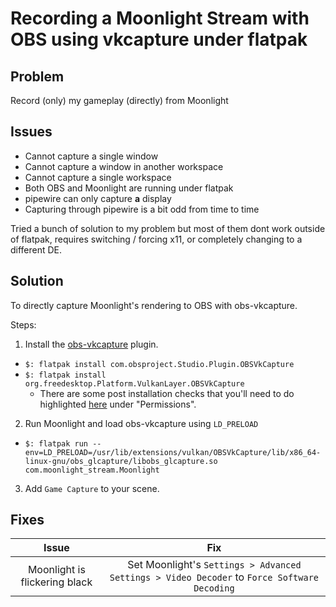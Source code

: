 # Recording a Moonlight Stream with OBS using vkcapture under flatpak

## Problem
Record (only) my gameplay (directly) from Moonlight

## Issues
- Cannot capture a single window
- Cannot capture a window in another workspace
- Cannot capture a single workspace
- Both OBS and Moonlight are running under flatpak
- pipewire can only capture **a** display
- Capturing through pipewire is a bit odd from time to time

Tried a bunch of solution to my problem but most of them dont work outside of flatpak, requires switching / forcing x11, or completely changing to a different DE.

## Solution
To directly capture Moonlight's rendering to OBS with obs-vkcapture.

Steps:
1. Install the [obs-vkcapture](https://github.com/nowrep/obs-vkcapture) plugin.
  - `$: flatpak install com.obsproject.Studio.Plugin.OBSVkCapture`
  - `$: flatpak install org.freedesktop.Platform.VulkanLayer.OBSVkCapture`
    - There are some post installation checks that you'll need to do highlighted [here](https://github.com/flathub/org.freedesktop.Platform.VulkanLayer.OBSVkCapture) under "Permissions".
2. Run Moonlight and load obs-vkcapture using `LD_PRELOAD`
  - `$: flatpak run --env=LD_PRELOAD=/usr/lib/extensions/vulkan/OBSVkCapture/lib/x86_64-linux-gnu/obs_glcapture/libobs_glcapture.so com.moonlight_stream.Moonlight`
3. Add `Game Capture` to your scene.

## Fixes

|            Issue              |                                               Fix                                           |
|:-----------------------------:|:-------------------------------------------------------------------------------------------:|
| Moonlight is flickering black | Set Moonlight's `Settings > Advanced Settings > Video Decoder` to `Force Software Decoding` |
